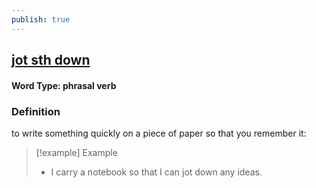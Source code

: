 ```yaml
---
publish: true
---
```

## [jot sth down](https://dictionary.cambridge.org/dictionary/english/jot-sth-down)

#### Word Type: phrasal verb
### Definition
to write something quickly on a piece of paper so that you remember it:

>[!example] Example
> - I carry a notebook so that I can jot down any ideas.
